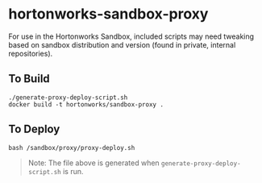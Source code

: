 # hortonworks-sandbox-proxy

For use in the Hortonworks Sandbox, included scripts may need tweaking based on sandbox distribution and version (found in private, internal repositories).

## To Build
```
./generate-proxy-deploy-script.sh
docker build -t hortonworks/sandbox-proxy .
```


## To Deploy
```
bash /sandbox/proxy/proxy-deploy.sh
```
> Note: The file above is generated when `generate-proxy-deploy-script.sh` is run.
